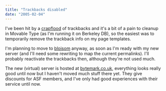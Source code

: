 ```yaml
---
title: "Trackbacks disabled"
date: "2005-02-04"
---
```


I've been hit by a [crapflood](http://en.wikipedia.org/wiki/Crapflood) of trackbacks and it's a bit of a pain to cleanup in Movable Type (as I'm running it on Berkeley DB), so the easiest was to temporarily remove the trackback info on my page templates.

I'm planning to move to [blojsom](http://blojsom.com/) anyway, as soon as I'm ready with my new server (and I'll need some rewriting to map the current permalinks). I'll probably reactivate the trackbacks then, although they're not used much.

The new (virtual) server is hosted at [bytemark.co.uk](http://www.bytemark.co.uk/), everything looks really good until now but I haven't moved much stuff there yet. They give discounts for ASF members, and I've only had good experiences with their service until now.
